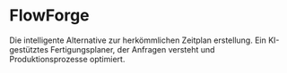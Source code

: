 # FlowForge
Die intelligente Alternative zur herkömmlichen Zeitplan erstellung. Ein KI-gestütztes Fertigungsplaner, der Anfragen versteht und Produktionsprozesse optimiert.

